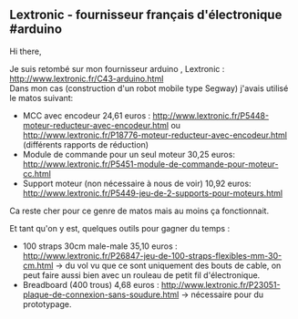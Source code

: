 ## Lextronic - fournisseur français d'électronique #arduino



Hi there,  
  
Je suis retombé sur mon fournisseur arduino , Lextronic :
<http://www.lextronic.fr/C43-arduino.html>  
Dans mon cas (construction d'un robot mobile type Segway) j'avais utilisé le
matos suivant:  

  * MCC avec encodeur 24,61 euros : <http://www.lextronic.fr/P5448-moteur-reducteur-avec-encodeur.html> ou <http://www.lextronic.fr/P18776-moteur-reducteur-avec-encodeur.html> (différents rapports de réduction)
  * Module de commande pour un seul moteur 30,25 euros: <http://www.lextronic.fr/P5451-module-de-commande-pour-moteur-cc.html>
  * Support moteur (non nécessaire à nous de voir) 10,92 euros: <http://www.lextronic.fr/P5449-jeu-de-2-supports-pour-moteurs.html>

Ca reste cher pour ce genre de matos mais au moins ça fonctionnait.  
  
Et tant qu'on y est, quelques outils pour gagner du temps :  

  * 100 straps 30cm male-male 35,10 euros : <http://www.lextronic.fr/P26847-jeu-de-100-straps-flexibles-mm-30-cm.html> -&gt; du vol vu que ce sont uniquement des bouts de cable, on peut faire aussi bien avec un rouleau de petit fil d'électronique.
  * Breadboard (400 trous) 4,68 euros : <http://www.lextronic.fr/P23051-plaque-de-connexion-sans-soudure.html> -&gt; nécessaire pour du prototypage.  



